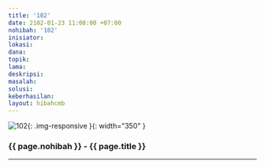 ```yaml
---
title: '102'
date: 2102-01-23 11:08:00 +07:00
nohibah: '102'
inisiator:
lokasi:
dana:
topik:
lama:
deskripsi:
masalah:
solusi:
keberhasilan:
layout: hibahcmb
---
```


![102](/static/img/hibahcmb/102.png){: .img-responsive }{: width="350" }

### {{ page.nohibah }} - {{ page.title }}

---
